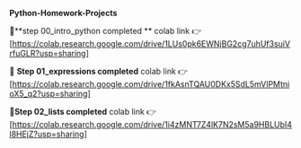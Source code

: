 **Python-Homework-Projects**

🚀**step 00_intro_python completed **
colab link 👉[https://colab.research.google.com/drive/1LUs0pk6EWNjBG2cg7uhUf3suiVrfuGLR?usp=sharing]

🚀 **Step 01_expressions completed**
colab link 👉[https://colab.research.google.com/drive/1fkAsnTQAU0DKx5SdL5mVlPMtnioX5_q2?usp=sharing]

🚀**Step 02_lists completed**
colab link 👉[https://colab.research.google.com/drive/1i4zMNT7Z4lK7N2sM5a9HBLUbI4l8HEjZ?usp=sharing]
